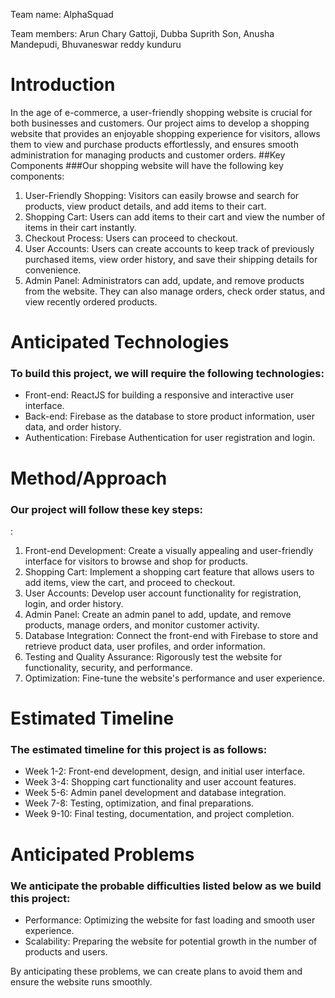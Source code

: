 Team name: AlphaSquad

Team members: Arun Chary Gattoji, Dubba Suprith Son, Anusha Mandepudi, Bhuvaneswar reddy kunduru

# Introduction

In the age of e-commerce, a user-friendly shopping website is crucial for both businesses and customers. Our project aims to develop a shopping website that provides an enjoyable shopping experience for visitors, allows them to view and purchase products effortlessly, and ensures smooth administration for managing products and customer orders.
##Key Components
###Our shopping website will have the following key components:
1.	User-Friendly Shopping: Visitors can easily browse and search for products, view product details, and add items to their cart.
2.	Shopping Cart: Users can add items to their cart and view the number of items in their cart instantly.
3.	Checkout Process: Users can proceed to checkout.
4.	User Accounts: Users can create accounts to keep track of previously purchased items, view order history, and save their shipping details for convenience.
5.	Admin Panel: Administrators can add, update, and remove products from the website. They can also manage orders, check order status, and view recently ordered products.


# Anticipated Technologies

### To build this project, we will require the following technologies:

-	Front-end: ReactJS for building a responsive and interactive user interface.
-	Back-end: Firebase as the database to store product information, user data, and order history.
-	Authentication: Firebase Authentication for user registration and login.

# Method/Approach

### Our project will follow these key steps:
:
1.	Front-end Development: Create a visually appealing and user-friendly interface for visitors to browse and shop for products.
2.	Shopping Cart: Implement a shopping cart feature that allows users to add items, view the cart, and proceed to checkout.
3.	User Accounts: Develop user account functionality for registration, login, and order history.
4.	Admin Panel: Create an admin panel to add, update, and remove products, manage orders, and monitor customer activity.
5.	Database Integration: Connect the front-end with Firebase to store and retrieve product data, user profiles, and order information.
6.	Testing and Quality Assurance: Rigorously test the website for functionality, security, and performance.
7.	Optimization: Fine-tune the website's performance and user experience.

# Estimated Timeline

### The estimated timeline for this project is as follows:

- Week 1-2: Front-end development, design, and initial user interface.
- Week 3-4: Shopping cart functionality and user account features.
- Week 5-6: Admin panel development and database integration.
- Week 7-8: Testing, optimization, and final preparations.
- Week 9-10: Final testing, documentation, and project completion.

# Anticipated Problems

### We anticipate the probable difficulties listed below as we build this project:

-	Performance: Optimizing the website for fast loading and smooth user experience.
-	Scalability: Preparing the website for potential growth in the number of products and users.

By anticipating these problems, we can create plans to avoid them and ensure the website runs smoothly.


